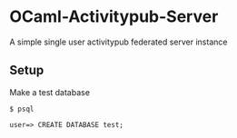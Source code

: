 # OCaml-Activitypub-Server

A simple single user activitypub federated server instance

## Setup

Make a test database

```
$ psql

user=> CREATE DATABASE test;
```
